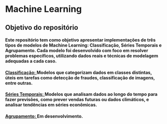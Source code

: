 # Machine Learning

## Objetivo do repositório

#### Este repositório tem como objetivo apresentar implementações de três tipos de modelos de Machine Learning: Classificação, Séries Temporais e Agrupamento. Cada modelo foi desenvolvido com foco em resolver problemas específicos, utilizando dados reais e técnicas de modelagem adequadas a cada caso.

#### [Classificação: ](./classification) Modelos que categorizam dados em classes distintas, úteis em tarefas como detecção de fraudes, classificação de imagens, entre outras.

#### [Séries Temporais: ](./time_series) Modelos que analisam dados ao longo do tempo para fazer previsões, como prever vendas futuras ou dados climáticos, e analisar tendências em séries econômicas.

#### [Agrupamento: ](./) Em desenvolvimento.
